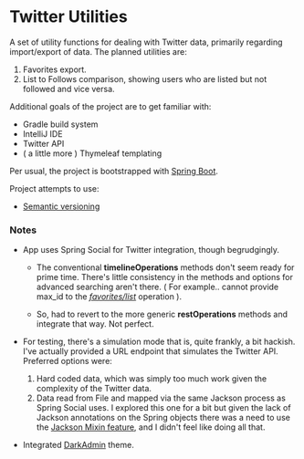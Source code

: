 
Twitter Utilities
=========

A set of utility functions for dealing with Twitter data, primarily regarding import/export of data.  The planned
utilities are:

1. Favorites export.
2. List to Follows comparison, showing users who are listed but not followed and vice versa.


Additional goals of the project are to get familiar with:

* Gradle build system
* IntelliJ IDE
* Twitter API
* ( a little more ) Thymeleaf templating


Per usual, the project is bootstrapped with [Spring Boot](http://projects.spring.io/spring-boot/).


Project attempts to use:

* [Semantic versioning](http://semver.org/)


### Notes

* App uses Spring Social for Twitter integration, though begrudgingly.  
  * The conventional **timelineOperations** methods don't seem ready for prime time.  There's little consistency in the
  methods and options for advanced searching aren't there.  ( For example.. cannot provide max_id to the 
  [_favorites/list_](https://dev.twitter.com/rest/reference/get/favorites/list) operation ).  
  
  * So, had to revert to the more generic **restOperations** methods and integrate that way.  Not perfect.

* For testing, there's a simulation mode that is, quite frankly, a bit hackish.  I've actually provided a URL endpoint
that simulates the Twitter API.  Preferred options were:

  1. Hard coded data, which was simply too much work given the complexity of the Twitter data.
  2. Data read from File and mapped via the same Jackson process as Spring Social uses.  I explored this one for a bit
  but given the lack of Jackson annotations on the Spring objects there was a need to use the
  [Jackson Mixin feature](http://wiki.fasterxml.com/JacksonMixInAnnotations), and I didn't feel like doing all that.

* Integrated [DarkAdmin](http://www.prepbootstrap.com/bootstrap-theme/dark-admin) theme.